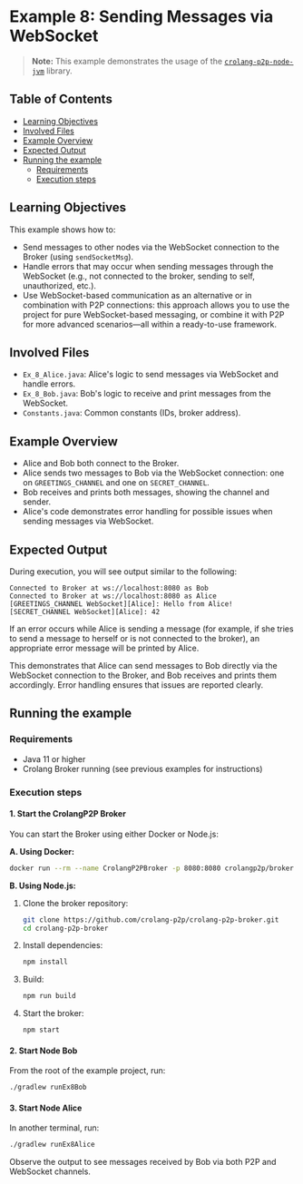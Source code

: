 # Example 8: Sending Messages via WebSocket

> **Note:** This example demonstrates the usage of the [`crolang-p2p-node-jvm`](https://github.com/crolang-p2p/crolang-p2p-node-jvm) library.

## Table of Contents

- [Learning Objectives](#learning-objectives)
- [Involved Files](#involved-files)
- [Example Overview](#example-overview)
- [Expected Output](#expected-output)
- [Running the example](#running-the-example)
    - [Requirements](#requirements)
    - [Execution steps](#execution-steps)

## Learning Objectives

This example shows how to:
- Send messages to other nodes via the WebSocket connection to the Broker (using `sendSocketMsg`).
- Handle errors that may occur when sending messages through the WebSocket (e.g., not connected to the broker, sending to self, unauthorized, etc.).
- Use WebSocket-based communication as an alternative or in combination with P2P connections: this approach allows you to use the project for pure WebSocket-based messaging, or combine it with P2P for more advanced scenarios—all within a ready-to-use framework.

## Involved Files

- `Ex_8_Alice.java`: Alice's logic to send messages via WebSocket and handle errors.
- `Ex_8_Bob.java`: Bob's logic to receive and print messages from the WebSocket.
- `Constants.java`: Common constants (IDs, broker address).

## Example Overview

- Alice and Bob both connect to the Broker.
- Alice sends two messages to Bob via the WebSocket connection: one on `GREETINGS_CHANNEL` and one on `SECRET_CHANNEL`.
- Bob receives and prints both messages, showing the channel and sender.
- Alice's code demonstrates error handling for possible issues when sending messages via WebSocket.

## Expected Output

During execution, you will see output similar to the following:
```
Connected to Broker at ws://localhost:8080 as Bob
Connected to Broker at ws://localhost:8080 as Alice
[GREETINGS_CHANNEL WebSocket][Alice]: Hello from Alice!
[SECRET_CHANNEL WebSocket][Alice]: 42
```

If an error occurs while Alice is sending a message (for example, if she tries to send a message to herself or is not connected to the broker), an appropriate error message will be printed by Alice.

This demonstrates that Alice can send messages to Bob directly via the WebSocket connection to the Broker, and Bob receives and prints them accordingly. Error handling ensures that issues are reported clearly.

## Running the example

### Requirements

- Java 11 or higher
- Crolang Broker running (see previous examples for instructions)

### Execution steps

#### 1. Start the CrolangP2P Broker

You can start the Broker using either Docker or Node.js:

**A. Using Docker:**

```sh
docker run --rm --name CrolangP2PBroker -p 8080:8080 crolangp2p/broker
```

**B. Using Node.js:**

1. Clone the broker repository:
   ```sh
   git clone https://github.com/crolang-p2p/crolang-p2p-broker.git
   cd crolang-p2p-broker
   ```
2. Install dependencies:
   ```sh
   npm install
   ```
3. Build:
   ```sh
   npm run build
   ```
4. Start the broker:
   ```sh
   npm start
   ```

#### 2. Start Node Bob

From the root of the example project, run:

```sh
./gradlew runEx8Bob
```

#### 3. Start Node Alice

In another terminal, run:

```sh
./gradlew runEx8Alice
```

Observe the output to see messages received by Bob via both P2P and WebSocket channels.